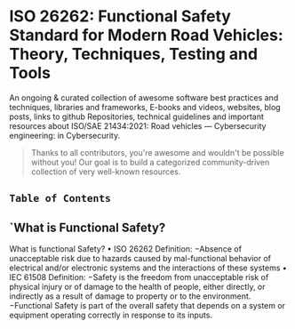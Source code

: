 # ISO 26262: Functional Safety Standard for Modern Road Vehicles: Theory, Techniques, Testing and Tools


An ongoing & curated collection of awesome software best practices and techniques, libraries and frameworks, E-books and videos, websites, blog posts, links to github Repositories, technical guidelines and important resources about ISO/SAE 21434:2021: Road vehicles — Cybersecurity engineering:  in Cybersecurity.
> Thanks to all contributors, you're awesome and wouldn't be possible without you! Our goal is to build a categorized community-driven collection of very well-known resources.


## `Table of Contents`


## `What is Functional Safety?

What is functional Safety?
• ISO 26262 Definition:
−Absence of unacceptable risk due to hazards caused by mal-functional behavior of
electrical and/or electronic systems and the interactions of these systems
• IEC 61508 Definition:
−Safety is the freedom from unacceptable risk of physical injury or of damage to the health
of people, either directly, or indirectly as a result of damage to property or to the
environment.
−Functional Safety is part of the overall safety that depends on a system or equipment
operating correctly in response to its inputs.
